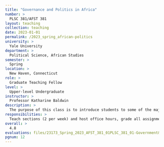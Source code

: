 ```yaml
---
title: "Governance and Politics in Africa"
number: >
  PLSC 381/AFST 381
layout: teaching
collection: teaching
date: 2023-01-01
permalink: /2023_spring_african-politics
university: >
  Yale University
department: >
  Political Science, African Studies
semester: >
  Spring
location: >
  New Haven, Connecticut
role: >
  Graduate Teaching Fellow
level: >
  Upper-level Undergraduate
instructor: >
  Professor Katharine Baldwin
description: >
  The purpose of this class is to introduce students to some of the major questions in the study of African politics. Throughout the course of the semester, we will engage with the following questions: How do pre-colonial and colonial institutions shape current politics? What explains the political institutions and development strategies that were adopted after independence? Have competitive elections led to accountable governments? Why have some African governments experienced civil war and how can civil conflict be resolved? How much influence do international actors and China in particular have in Africa? The focus of the course is on countries in sub-Saharan Africa. The course provides a broad overview of diverse topics and countries, emphasizing breadth. The assignments provide an opportunity for students to add depth to their knowledge of particular countries of their choosing. In addition to giving students the opportunity to learn more about politics in contemporary sub-Saharan Africa, the course will provide students with experience testing social scientific theories against empirical evidence, conducting original research using primary and secondary sources, and writing succinct research reports. Students will analyze issues of both academic and policy importance.
responsibilities: >
  Teach sections (2 per week) and host office hours, grade all assignments and exams, answer student questions. 
overall: >
  4.8
evaluations: files/23173_Spring_2023_AFST_381_01PLSC_381_01-Government&_Politics_in_Africa.pdf#page=12
pgnum: 12
---
```



